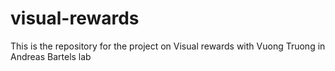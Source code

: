 # visual-rewards
This is the repository for the project on Visual rewards with Vuong Truong in Andreas Bartels lab
